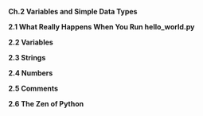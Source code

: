 **Ch.2 Variables and Simple Data Types**

**2.1 What Really Happens When You Run hello_world.py**

**2.2 Variables**

**2.3 Strings**

**2.4 Numbers**

**2.5 Comments**

**2.6 The Zen of Python**